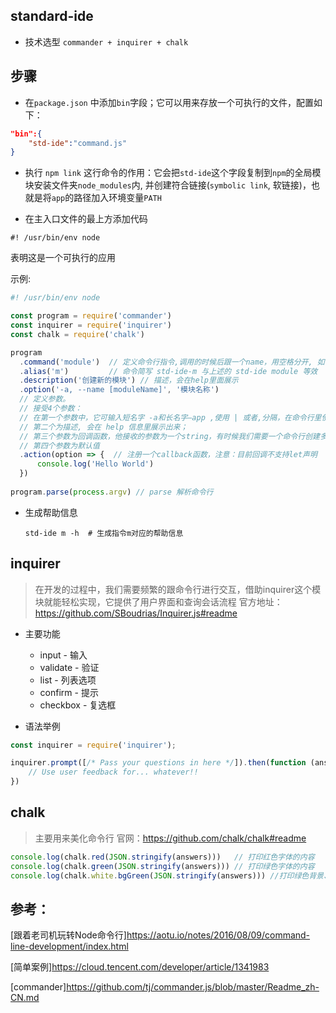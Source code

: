 <!--
 * @Descripttion: 
 * @Author: zhangkai14@corp.netease.com
 * @Date: 2021-01-18 21:41:21
 * @LastEditors: zhangkai14@corp.netease.com
 * @LastEditTime: 2021-01-19 10:33:46
-->
## standard-ide

-  技术选型 `commander + inquirer + chalk`

## 步骤
  - 在`package.json` 中添加`bin`字段；它可以用来存放一个可执行的文件，配置如下：
  ```json
  "bin":{
      "std-ide":"command.js"
  }
  ```
  - 执行 `npm link`
  这行命令的作用：它会把`std-ide`这个字段复制到`npm`的全局模块安装文件夹`node_modules`内,
  并创建符合链接(`symbolic link`, 软链接)，也就是将`app`的路径加入环境变量`PATH`
  
  - 在主入口文件的最上方添加代码
  ```shell
  #! /usr/bin/env node
  ```
  表明这是一个可执行的应用

  示例:
  ```js
#! /usr/bin/env node 

const program = require('commander')
const inquirer = require('inquirer')
const chalk = require('chalk')

program
    .command('module')  // 定义命令行指令,调用的时候后跟一个name，用空格分开, 如：std-ide module
    .alias('m')         // 命令简写 std-ide-m 与上述的 std-ide module 等效
    .description('创建新的模块') // 描述，会在help里面展示
    .option('-a, --name [moduleName]', '模块名称') 
    // 定义参数。 
    // 接受4个参数：
    // 在第一个参数中，它可输入短名字 -a和长名字–app ,使用 | 或者,分隔，在命令行里使用时，这两个是等价的，区别是后者可以在程序里通过回调获取到；
    // 第二个为描述, 会在 help 信息里展示出来；
    // 第三个参数为回调函数，他接收的参数为一个string，有时候我们需要一个命令行创建多个模块，就需要一个回调来处理；
    // 第四个参数为默认值
    .action(option => {  // 注册一个callback函数，注意：目前回调不支持let声明
        console.log('Hello World')
    })
    
program.parse(process.argv) // parse 解析命令行
  ```

- 生成帮助信息
  ``` shell
  std-ide m -h  # 生成指令m对应的帮助信息
  ```

## inquirer

> 在开发的过程中，我们需要频繁的跟命令行进行交互，借助inquirer这个模块就能轻松实现，它提供了用户界面和查询会话流程
> 官方地址：https://github.com/SBoudrias/Inquirer.js#readme

- 主要功能
  - input - 输入
  - validate - 验证
  - list - 列表选项
  - confirm - 提示
  - checkbox - 复选框

- 语法举例
```js
const inquirer = require('inquirer');

inquirer.prompt([/* Pass your questions in here */]).then(function (answers) {
    // Use user feedback for... whatever!! 
})
```

## chalk

> 主要用来美化命令行
> 官网：https://github.com/chalk/chalk#readme

```js
console.log(chalk.red(JSON.stringify(answers)))   // 打印红色字体的内容
console.log(chalk.green(JSON.stringify(answers))) // 打印绿色字体的内容
console.log(chalk.white.bgGreen(JSON.stringify(answers))) //打印绿色背景、白色字体的内容
```



## 参考：

[跟着老司机玩转Node命令行]https://aotu.io/notes/2016/08/09/command-line-development/index.html

[简单案例]https://cloud.tencent.com/developer/article/1341983

[commander]https://github.com/tj/commander.js/blob/master/Readme_zh-CN.md